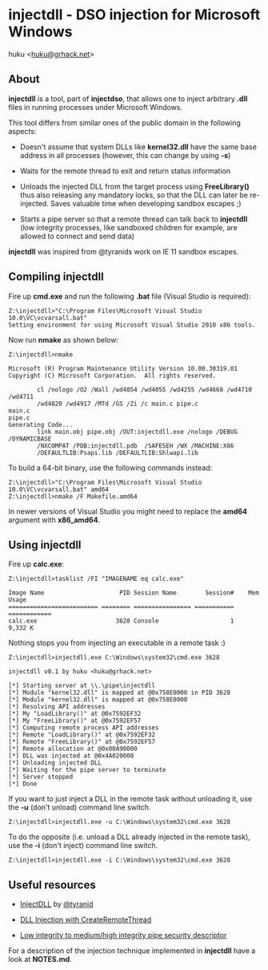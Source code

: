 # injectdll - DSO injection for Microsoft Windows

huku &lt;[huku@grhack.net](mailto:huku@grhack.net)&gt;


## About

**injectdll** is a tool, part of **injectdso**, that allows one to inject
arbitrary **.dll** files in running processes under Microsoft Windows.

This tool differs from similar ones of the public domain in the following
aspects:

  * Doesn't assume that system DLLs like **kernel32.dll** have the same base
  address in all processes (however, this can change by using **-s**)

  * Waits for the remote thread to exit and return status information

  * Unloads the injected DLL from the target process using **FreeLibrary()**
  thus also releasing any mandatory locks, so that the DLL can later be
  re-injected. Saves valuable time when developing sandbox escapes ;)

  * Starts a pipe server so that a remote thread can talk back to **injectdll**
  (low integrity processes, like sandboxed children for example, are allowed to
  connect and send data)

**injectdll** was inspired from @tyranids work on IE 11 sandbox escapes.


## Compiling injectdll

Fire up **cmd.exe** and run the following **.bat** file (Visual Studio is
required):

```
Z:\injectdll>"C:\Program Files\Microsoft Visual Studio 10.0\VC\vcvarsall.bat"
Setting environment for using Microsoft Visual Studio 2010 x86 tools.
```

Now run **nmake** as shown below:

```
Z:\injectdll>nmake

Microsoft (R) Program Maintenance Utility Version 10.00.30319.01
Copyright (C) Microsoft Corporation.  All rights reserved.

        cl /nologo /O2 /Wall /wd4054 /wd4055 /wd4255 /wd4668 /wd4710 /wd4711
        /wd4820 /wd4917 /MTd /GS /Zi /c main.c pipe.c
main.c
pipe.c
Generating Code...
        link main.obj pipe.obj /OUT:injectdll.exe /nologo /DEBUG /DYNAMICBASE
        /NXCOMPAT /PDB:injectdll.pdb  /SAFESEH /WX /MACHINE:X86
        /DEFAULTLIB:Psapi.lib /DEFAULTLIB:Shlwapi.lib
```

To build a 64-bit binary, use the following commands instead:

```
Z:\injectdll>"C:\Program Files\Microsoft Visual Studio 10.0\VC\vcvarsall.bat" amd64
Z:\injectdll>nmake /F Makefile.amd64
```

In newer versions of Visual Studio you might need to replace the **amd64**
argument with **x86_amd64**.


## Using injectdll

Fire up **calc.exe**:

```
Z:\injectdll>tasklist /FI "IMAGENAME eq calc.exe"

Image Name                     PID Session Name        Session#    Mem Usage
========================= ======== ================ =========== ============
calc.exe                      3628 Console                    1      9,332 K
```

Nothing stops you from injecting an executable in a remote task :)

```
Z:\injectdll>injectdll.exe C:\Windows\system32\cmd.exe 3628

injectdll v0.1 by huku <huku@grhack.net>

[*] Starting server at \\.\pipe\injectdll
[*] Module "kernel32.dll" is mapped at @0x758E0000 in PID 3628
[*] Module "kernel32.dll" is mapped at @0x758E0000
[*] Resolving API addresses
[*] My "LoadLibrary()" at @0x7592EF32
[*] My "FreeLibrary()" at @0x7592EF57
[*] Computing remote process API addresses
[*] Remote "LoadLibrary()" at @0x7592EF32
[*] Remote "FreeLibrary()" at @0x7592EF57
[*] Remote allocation at @0x00A90000
[*] DLL was injected at @0x4A020000
[*] Unloading injected DLL
[*] Waiting for the pipe server to terminate
[*] Server stopped
[*] Done
```

If you want to just inject a DLL in the remote task without unloading it, use
the **-u** (don't unload) command line switch.

```
Z:\injectdll>injectdll.exe -u C:\Windows\system32\cmd.exe 3628
```

To do the opposite (i.e. unload a DLL already injected in the remote task), use
the **-i** (don't inject) command line switch.

```
Z:\injectdll>injectdll.exe -i C:\Windows\system32\cmd.exe 3628
```


## Useful resources

  * [InjectDLL](https://github.com/tyranid/IE11SandboxEscapes/tree/master/InjectDll)
  by [@tyranid](https://github.com/tyranid)

  * [DLL Injection with CreateRemoteThread](http://stackoverflow.com/questions/22750112/dll-injection-with-createremotethread)

  * [Low integrity to medium/high integrity pipe security descriptor](http://stackoverflow.com/questions/9589142/low-integrity-to-medium-high-integrity-pipe-security-descriptor)

For a description of the injection technique implemented in **injectdll** have
a look at **NOTES.md**.

